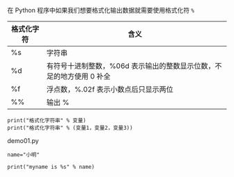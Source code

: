 
在 Python 程序中如果我们想要格式化输出数据就需要使用格式化符 `%`

| 格式化字符 | 含义                                                         |
| ---------- | ------------------------------------------------------------ |
| %s         | 字符串                                                       |
| %d         | 有符号十进制整数，%06d 表示输出的整数显示位数，不足的地方使用 0 补全 |
| %f         | 浮点数，%.02f 表示小数点后只显示两位                         |
| %%         | 输出 %                                                       |

```
print("格式化字符串" % 变量)
print("格式化字符串" % (变量1，变量2，变量3))
```

demo01.py
```
name="小明"

print("myname is %s" % name)
```